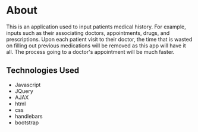 # About

This is an application used to input patients medical history. For example, inputs such as their associating doctors, appointments, drugs, and prescriptions. Upon each patient visit to their doctor, the time that is wasted on filling out previous medications will be removed as this app will have it all. The process going to a doctor's appointment will be much faster.

## Technologies Used

- Javascript
- JQuery
- AJAX
- html
- css
- handlebars
- bootstrap
